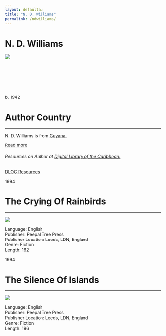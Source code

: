 ```yaml
---
layout: defaultau
title: "N. D. Williams"
permalink: /ndwilliams/
---
```

<!-- partial:index.partial.html -->
<div class="content">
    <h1>N. D. Williams</h1>
    <div class="quote">
        <div><img src="https://t4.ftcdn.net/jpg/03/40/12/49/360_F_340124934_bz3pQTLrdFpH92ekknuaTHy8JuXgG7fi.jpg" class="logo"></div>
    </div>
    <div class="timeline">
        <div style="padding-bottom:100px;"></div>
        <div class="block">
            <div class="date right"><p class="right">b. 1942</p></div>
            <div class="dot"></div>
            <div class="left first">
            <div class="author_country">
                <h1>Author Country</h1><hr>
          <div class="aclocation">  <p> N. D. Williams is from <a href="{{ site.baseurl }}/62">Guyana.</a></p></div>
                <div class="acreadmore"><a href="https://en.wikipedia.org/wiki/N._D._Williams" target="_blank">Read more</a></div>
                 <div class="aclocation">  <h6>Resources on Author at <a href="https://dloc.com">Digital Library of the Caribbean:</a></h6></div> 
       <div class="dlocresources"><a href="https://www.dloc.com/AA00032523/00013/images/276" target="_blank">DLOC Resources</a></div>
            </div>
            </div>
        </div>
        <div class="block">
            <div class="date left"><p class="left">1994</p></div>
            <div class="dot"></div>
            <div class="right hide">
                <h1>The Crying Of Rainbirds</h1><hr>
                <p><img src="https://m.media-amazon.com/images/W/WEBP_402378-T2/images/I/51BTXQAVN0L._SY291_BO1,204,203,200_QL40_FMwebp_.jpg"></p>
                <p>
                Language: English<br/>
                Publisher: Peepal Tree Press<br/>
                Publisher Location: Leeds, LDN, England<br/>
                Genre: Fiction<br/>
                Length: 162</p>
            </div>
        </div>
        <div class="block">
            <div class="date right"><p class="right">1994</p></div>
            <div class="dot"></div>
            <div class="left hide">
                <h1>The Silence Of Islands</h1><hr>
                <p><img src="https://books.google.dm/books/content?id=AV57AAAAMAAJ&printsec=frontcover&img=1&zoom=1&imgtk=AFLRE70xB2cCCY1C-DI6S7H0ygMoA4KCKImL8OuKYGai3wp2qLxF2_Jv5adTjXUMqXDM8fxTSKEgCKcYFcRX35wpcw9lOXt5wprr_OXgXommJo4w9OAtMGQxT13BCaiyNfCk49rEHUC1"></p>
                <p>
                Language: English<br/>
                Publisher: Peepal Tree Press<br/>
                Publisher Location: Leeds, LDN, England<br/>
                Genre: Fiction<br/>
                Length: 196</p>
            </div>
        </div>
        </div>
  <!-- partial -->
<script src='https://cdnjs.cloudflare.com/ajax/libs/jquery/3.1.1/jquery.min.js'></script><script  src="{{ site.baseurl }}/assets/js/authorscript.js"></script>